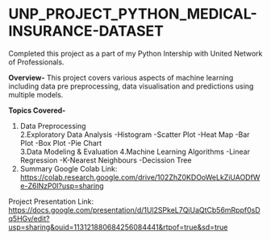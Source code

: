 # UNP_PROJECT_PYTHON_MEDICAL-INSURANCE-DATASET
Completed this project as a part of my Python Intership with United Network of Professionals.

**Overview-** This project covers various aspects of machine learning including data pre preprocessing, data visualisation and predictions using multiple models. 

**Topics Covered-**
1. Data Preprocessing                       
2.Exploratory Data Analysis
-Histogram
-Scatter Plot
-Heat Map
-Bar Plot
-Box Plot
-Pie Chart         
3.Data Modeling & Evaluation
4.Machine Learning Algorithms
-Linear Regression
-K-Nearest Neighbours
-Decission Tree
5. Summary
Google Colab Link: https://colab.research.google.com/drive/102ZhZ0KDOoWeLkZiUAODfWe-Z6lNzP0I?usp=sharing

Project Presentation Link: https://docs.google.com/presentation/d/1Ul2SPkeL7QiUaQtCb56mRppf0sDq5HGv/edit?usp=sharing&ouid=113121880684256084441&rtpof=true&sd=true
